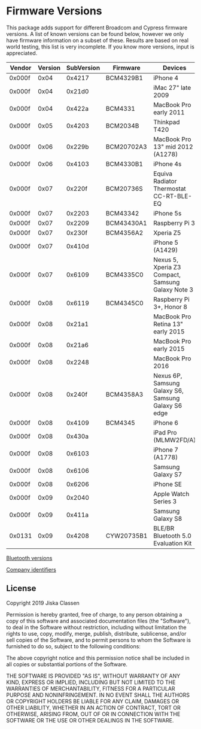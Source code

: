 Firmware Versions
=================

This package adds support for different Broadcom and Cypress firmware versions.
A list of known versions can be found below, however we only have firmware information on a subset of these.
Results are based on real world testing, this list is very incomplete. If you know more versions, input is appreciated.



Vendor | Version | SubVersion | Firmware    | Devices 
-------| ------- | ---------- | ----------- | -------
0x000f |    0x04 |     0x4217 | BCM4329B1   | iPhone 4
0x000f |    0x04 |     0x21d0 |             | iMac 27" late 2009 
0x000f |    0x04 |     0x422a | BCM4331     | MacBook Pro early 2011
0x000f |    0x05 |     0x4203 | BCM2034B    | Thinkpad T420
0x000f |    0x06 |     0x229b | BCM20702A3  | MacBook Pro 13" mid 2012 (A1278)
0x000f |    0x06 |     0x4103 | BCM4330B1   | iPhone 4s
0x000f |    0x07 |     0x220f | BCM20736S   | Equiva Radiator Thermostat CC-RT-BLE-EQ
0x000f |    0x07 |     0x2203 | BCM43342    | iPhone 5s
0x000f |    0x07 |     0x2209 | BCM43430A1  | Raspberry Pi 3
0x000f |    0x07 |     0x230f | BCM4356A2   | Xperia Z5
0x000f |    0x07 |     0x410d |             | iPhone 5 (A1429)
0x000f |    0x07 |     0x6109 | BCM4335C0   | Nexus 5, Xperia Z3 Compact, Samsung Galaxy Note 3
0x000f |    0x08 |     0x6119 | BCM4345C0   | Raspberry Pi 3+, Honor 8
0x000f |    0x08 |     0x21a1 |             | MacBook Pro Retina 13" early 2015 
0x000f |    0x08 |     0x21a6 |             | MacBook Pro early 2015
0x000f |    0x08 |     0x2248 |             | MacBook Pro 2016
0x000f |    0x08 |     0x240f | BCM4358A3   | Nexus 6P, Samsung Galaxy S6, Samsung Galaxy S6 edge
0x000f |    0x08 |     0x4109 | BCM4345     | iPhone 6
0x000f |    0x08 |     0x430a |             | iPad Pro (MLMW2FD/A)
0x000f |    0x08 |     0x6103 |             | iPhone 7 (A1778)
0x000f |    0x08 |     0x6106 |             | Samsung Galaxy S7
0x000f |    0x08 |     0x6206 |             | iPhone SE
0x000f |    0x09 |     0x2040 |             | Apple Watch Series 3
0x000f |    0x09 |     0x411a |             | Samsung Galaxy S8
0x0131 |    0x09 |     0x4208 | CYW20735B1  | BLE/BR Bluetooth 5.0 Evaluation Kit


[Bluetooth versions](https://www.bluetooth.com/specifications/assigned-numbers/link-manager) 

[Company identifiers](https://www.bluetooth.com/specifications/assigned-numbers/company-identifiers)


License
-------

Copyright 2019 Jiska Classen

Permission is hereby granted, free of charge, to any person obtaining a copy of
this software and associated documentation files (the "Software"), to deal in
the Software without restriction, including without limitation the rights to
use, copy, modify, merge, publish, distribute, sublicense, and/or sell copies
of the Software, and to permit persons to whom the Software is furnished to do
so, subject to the following conditions:

The above copyright notice and this permission notice shall be included in all
copies or substantial portions of the Software.

THE SOFTWARE IS PROVIDED "AS IS", WITHOUT WARRANTY OF ANY KIND, EXPRESS OR
IMPLIED, INCLUDING BUT NOT LIMITED TO THE WARRANTIES OF MERCHANTABILITY,
FITNESS FOR A PARTICULAR PURPOSE AND NONINFRINGEMENT. IN NO EVENT SHALL THE
AUTHORS OR COPYRIGHT HOLDERS BE LIABLE FOR ANY CLAIM, DAMAGES OR OTHER
LIABILITY, WHETHER IN AN ACTION OF CONTRACT, TORT OR OTHERWISE, ARISING FROM,
OUT OF OR IN CONNECTION WITH THE SOFTWARE OR THE USE OR OTHER DEALINGS IN THE
SOFTWARE.
